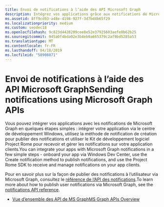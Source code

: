 ```yaml
---
title: Envoi de notifications à l’aide des API Microsoft Graph
description: Intégrez vos applications grâce aux notifications de Microsoft Graph dans quelques étapes simples.
ms.assetid: 8ff9cd93-a48e-4198-927f-3d7bd4b65f29
ms.localizationpriority: medium
ms.custom: seodec18
ms.openlocfilehash: 9c823d4428289cee8e52e37925603aefe8b62b25
ms.sourcegitcommit: 945a0f4bda02e3b4eb9a665379c2af9bd5285a53
ms.translationtype: MT
ms.contentlocale: fr-FR
ms.lasthandoff: 04/18/2019
ms.locfileid: "58908871"
---
```

# <a name="sending-notifications-using-microsoft-graph-apis"></a><span data-ttu-id="6a6c8-103">Envoi de notifications à l’aide des API Microsoft Graph</span><span class="sxs-lookup"><span data-stu-id="6a6c8-103">Sending notifications using Microsoft Graph APIs</span></span>

<span data-ttu-id="6a6c8-104">Vous pouvez intégrer vos applications avec les notifications de Microsoft Graph en quelques étapes simples : intégrer votre application via le centre de développement Windows, utilisez la méthode de notification de création pour publier des notifications et utiliser le Kit de développement logiciel Project Rome pour recevoir et gérer les notifications sur votre application clients.</span><span class="sxs-lookup"><span data-stu-id="6a6c8-104">You can integrate your apps with Microsoft Graph notifications in a few simple steps - onboard your app via Windows Dev Center, use the Create notification method to publish notifications, and use the Project Rome SDK to receive and manage notifications on your app clients.</span></span>

<span data-ttu-id="6a6c8-105">Pour en savoir plus sur la façon de publier des notifications à l’utilisateur via Microsoft Graph, consultez le [référence de l’API des notifications](https://developer.microsoft.com/graph/docs/api-reference/beta/resources/notifications-api-overview).</span><span class="sxs-lookup"><span data-stu-id="6a6c8-105">To learn more about how to publish user notifications via Microsoft Graph, see the [notifications API reference](https://developer.microsoft.com/graph/docs/api-reference/beta/resources/notifications-api-overview).</span></span>

* [<span data-ttu-id="6a6c8-106">Vue d’ensemble des API de MS Graph</span><span class="sxs-lookup"><span data-stu-id="6a6c8-106">MS Graph APIs Overview</span></span>](https://developer.microsoft.com/en-us/graph/docs/concepts/notifications-concept-overview)
